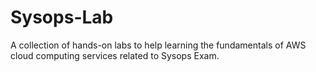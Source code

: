 # Sysops-Lab
A collection of hands-on labs to help learning the fundamentals of AWS cloud computing services related to Sysops Exam.
